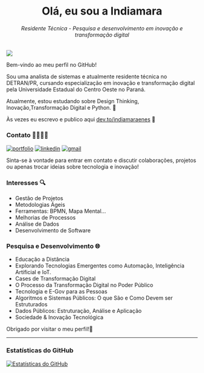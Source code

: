 <h1 align="center">Olá, eu sou a Indiamara</h1>
<h6 align="center"><i>Residente Técnica - Pesquisa e desenvolvimento em inovação e transformação digital</i></h6>

![](https://komarev.com/ghpvc/?username=indiamaraenes&color=ff69b4)

Bem-vindo ao meu perfil no GitHub!

Sou uma analista de sistemas e atualmente residente técnica no DETRAN/PR, cursando especialização em inovação e transformação digital pela Universidade Estadual do Centro Oeste no Paraná.

Atualmente, estou estudando sobre Design Thinking, Inovação,Transformação Digital e Python. 🌱

Às vezes eu escrevo e publico aqui [dev.to/indiamaraenes](https://dev.to/indiamaraenes) 📖 

### Contato 🫱🏼‍🫲🏽
[![portfolio](https://img.shields.io/badge/portfolio-000?style=for-the-badge&logo=ko-fi&logoColor=white)](https://beacons.ai/indiamara)
[![linkedin](https://img.shields.io/badge/linkedin-0A66C2?style=for-the-badge&logo=linkedin&logoColor=white)](https://www.linkedin.com/in/indiamara/)
[![gmail](https://img.shields.io/badge/gmail-red?style=for-the-badge&logo=gmail&logoColor=white)](mailto:indiamaraenes@gmail.com)



Sinta-se à vontade para entrar em contato e discutir colaborações, projetos ou apenas trocar ideias sobre tecnologia e inovação!

### Interesses 🔍
- Gestão de Projetos
- Metodologias Ágeis
- Ferramentas: BPMN, Mapa Mental...
- Melhorias de Processos
- Análise de Dados
- Desenvolvimento de Software

### Pesquisa e Desenvolvimento 🌐
- Educação a Distância
- Explorando Tecnologias Emergentes como Automação, Inteligência Artificial e IoT.
- Cases de Transformação Digital
- O Processo da Transformação Digital no Poder Público
- Tecnologia e E-Gov para as Pessoas
- Algoritmos e Sistemas Públicos: O que São e Como Devem ser Estruturados
- Dados Públicos: Estruturação, Análise e Aplicação
- Sociedade & Inovação Tecnológica

  
Obrigado por visitar o meu perfil!💓


---
### Estatísticas do GitHub
[![Estatísticas do GitHub](https://github-readme-stats.vercel.app/api?username=indiamaraenes&show_icons=true&theme=dark)](https://github.com/indiamaraenes)
